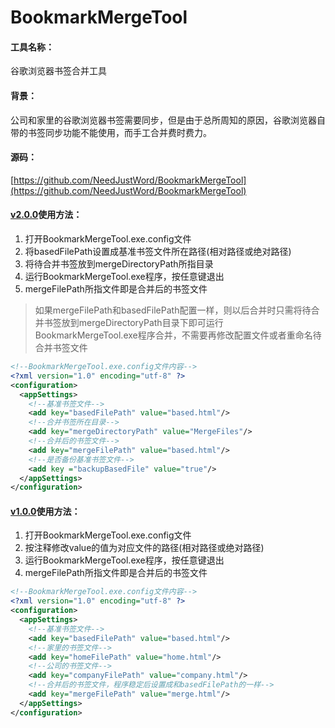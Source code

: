 # BookmarkMergeTool

#### 工具名称：

谷歌浏览器书签合并工具



#### 背景：

公司和家里的谷歌浏览器书签需要同步，但是由于总所周知的原因，谷歌浏览器自带的书签同步功能不能使用，而手工合并费时费力。



#### 源码：

[https://github.com/NeedJustWord/BookmarkMergeTool](https://github.com/NeedJustWord/BookmarkMergeTool)



#### [v2.0.0](https://github.com/NeedJustWord/BookmarkMergeTool/blob/master/Exes/BookmarkMergeTool%20v2.0.0.rar)使用方法：

1. 打开BookmarkMergeTool.exe.config文件
2. 将basedFilePath设置成基准书签文件所在路径(相对路径或绝对路径)
3. 将待合并书签放到mergeDirectoryPath所指目录
4. 运行BookmarkMergeTool.exe程序，按任意键退出
5. mergeFilePath所指文件即是合并后的书签文件

>如果mergeFilePath和basedFilePath配置一样，则以后合并时只需将待合并书签放到mergeDirectoryPath目录下即可运行BookmarkMergeTool.exe程序合并，不需要再修改配置文件或者重命名待合并书签文件

```xml
<!--BookmarkMergeTool.exe.config文件内容-->
<?xml version="1.0" encoding="utf-8" ?>
<configuration>
  <appSettings>
    <!--基准书签文件-->
    <add key="basedFilePath" value="based.html"/>
    <!--合并书签所在目录-->
    <add key="mergeDirectoryPath" value="MergeFiles"/>
    <!--合并后的书签文件-->
    <add key="mergeFilePath" value="based.html"/>
    <!--是否备份基准书签文件-->
    <add key ="backupBasedFile" value="true"/>
  </appSettings>
</configuration>
```



#### [v1.0.0](https://github.com/NeedJustWord/BookmarkMergeTool/blob/master/Exes/BookmarkMergeTool%20v1.0.0.rar)使用方法：

1. 打开BookmarkMergeTool.exe.config文件
2. 按注释修改value的值为对应文件的路径(相对路径或绝对路径)
3. 运行BookmarkMergeTool.exe程序，按任意键退出
4. mergeFilePath所指文件即是合并后的书签文件

```xml
<!--BookmarkMergeTool.exe.config文件内容-->
<?xml version="1.0" encoding="utf-8" ?>
<configuration>
  <appSettings>
    <!--基准书签文件-->
    <add key="basedFilePath" value="based.html"/>
    <!--家里的书签文件-->
    <add key="homeFilePath" value="home.html"/>
    <!--公司的书签文件-->
    <add key="companyFilePath" value="company.html"/>
    <!--合并后的书签文件，程序稳定后设置成和basedFilePath的一样-->
    <add key="mergeFilePath" value="merge.html"/>
  </appSettings>
</configuration>
```

